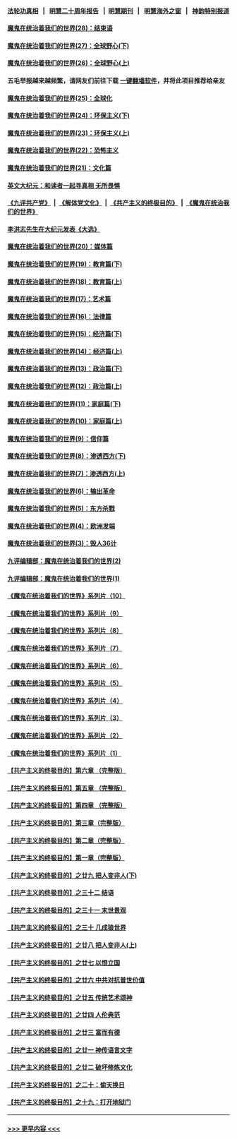 #### [法轮功真相](https://github.com/gfw-breaker/truth/blob/master/README.md?t=0) &nbsp;&nbsp;|&nbsp;&nbsp; [明慧二十周年报告](https://github.com/gfw-breaker/mh-reports/blob/master/README.md?t=0) &nbsp;&nbsp;|&nbsp;&nbsp;[明慧期刊](https://github.com/gfw-breaker/mh-qikan) &nbsp;&nbsp;|&nbsp;&nbsp; [明慧海外之窗](https://github.com/gfw-breaker/mh-news/blob/master/README.md?t=0) &nbsp;&nbsp;|&nbsp;&nbsp; [神韵特别报道](https://github.com/gfw-breaker/mh-news/blob/master/shenyun.md?t=0)
#### [魔鬼在统治着我们的世界(28)：结束语](../pages/nsc422/n10936246.md?t=06111704) 
#### [魔鬼在统治着我们的世界(27)：全球野心(下)](../pages/nsc422/n10928319.md?t=06111704) 
#### [魔鬼在统治着我们的世界(26)：全球野心(上)](../pages/nsc422/n10900318.md?t=06111704) 
#### 五毛举报越来越频繁，请网友们前往下载 [一键翻墙软件](https://github.com/gfw-breaker/ssr-accounts)，并将此项目推荐给亲友
#### [魔鬼在统治着我们的世界(25)：全球化](../pages/nsc422/n10788205.md?t=06111704) 
#### [魔鬼在统治着我们的世界(24)：环保主义(下)](../pages/nsc422/n10695307.md?t=06111704) 
#### [魔鬼在统治着我们的世界(23)：环保主义(上)](../pages/nsc422/n10688613.md?t=06111704) 
#### [魔鬼在统治着我们的世界(22)：恐怖主义](../pages/nsc422/n10614727.md?t=06111704) 
#### [魔鬼在统治着我们的世界(21)：文化篇](../pages/nsc422/n10597706.md?t=06111704) 
#### [英文大纪元：和读者一起寻真相 无所畏惧](../pages/nsc422/n12542027.md?t=06111704) 
#### [《九评共产党》](https://github.com/begood0513/9ping.md/blob/master/README.md) &nbsp;|&nbsp; [《解体党文化》](../../../../jtdwh.md/blob/master/README.md)  &nbsp;|&nbsp; [《共产主义的终极目的》](../../../../gczydzjmd.md/blob/master/README.md) &nbsp;|&nbsp; [《魔鬼在统治我们的世界》](../../../../mgztzwmdsj.md/blob/master/README.md) 
#### [李洪志先生在大纪元发表《大选》](../pages/nsc422/n12534746.md?t=06111704) 
#### [魔鬼在统治着我们的世界(20)：媒体篇](../pages/nsc422/n10586579.md?t=06111704) 
#### [魔鬼在统治着我们的世界(19)：教育篇(下)](../pages/nsc422/n10564808.md?t=06111704) 
#### [魔鬼在统治着我们的世界(18)：教育篇(上)](../pages/nsc422/n10526970.md?t=06111704) 
#### [魔鬼在统治着我们的世界(17)：艺术篇](../pages/nsc422/n10499093.md?t=06111704) 
#### [魔鬼在统治着我们的世界(16)：法律篇](../pages/nsc422/n10485969.md?t=06111704) 
#### [魔鬼在统治着我们的世界(15)：经济篇(下)](../pages/nsc422/n10469975.md?t=06111704) 
#### [魔鬼在统治着我们的世界(14)：经济篇(上)](../pages/nsc422/n10457370.md?t=06111704) 
#### [魔鬼在统治着我们的世界(13)：政治篇(下)](../pages/nsc422/n10448270.md?t=06111704) 
#### [魔鬼在统治着我们的世界(12)：政治篇(上)](../pages/nsc422/n10444576.md?t=06111704) 
#### [魔鬼在统治着我们的世界(11)：家庭篇(下)](../pages/nsc422/n10440961.md?t=06111704) 
#### [魔鬼在统治着我们的世界(10)：家庭篇(上)](../pages/nsc422/n10435448.md?t=06111704) 
#### [魔鬼在统治着我们的世界(9)：信仰篇](../pages/nsc422/n10432159.md?t=06111704) 
#### [魔鬼在统治着我们的世界(8)：渗透西方(下)](../pages/nsc422/n10429603.md?t=06111704) 
#### [魔鬼在统治着我们的世界(7)：渗透西方(上)](../pages/nsc422/n10426013.md?t=06111704) 
#### [魔鬼在统治着我们的世界(6)：输出革命](../pages/nsc422/n10421536.md?t=06111704) 
#### [魔鬼在统治着我们的世界(5)：东方杀戮](../pages/nsc422/n10417707.md?t=06111704) 
#### [魔鬼在统治着我们的世界(4)：欧洲发端](../pages/nsc422/n10414890.md?t=06111704) 
#### [魔鬼在统治着我们的世界(3)：毁人36计](../pages/nsc422/n10411583.md?t=06111704) 
#### [九评编辑部：魔鬼在统治着我们的世界(2)](../pages/nsc422/n10410036.md?t=06111704) 
#### [九评编辑部：魔鬼在统治着我们的世界(1)](../pages/nsc422/n10406825.md?t=06111704) 
#### [《魔鬼在统治着我们的世界》系列片（10）](../pages/nsc422/n12292670.md?t=06111704) 
#### [《魔鬼在统治着我们的世界》系列片（9）](../pages/nsc422/n12290859.md?t=06111704) 
#### [《魔鬼在统治着我们的世界》系列片（8）](../pages/nsc422/n12287445.md?t=06111704) 
#### [《魔鬼在统治着我们的世界》系列片（7）](../pages/nsc422/n12283425.md?t=06111704) 
#### [《魔鬼在统治着我们的世界》系列片（6）](../pages/nsc422/n12282314.md?t=06111704) 
#### [《魔鬼在统治着我们的世界》系列片（5）](../pages/nsc422/n12281419.md?t=06111704) 
#### [《魔鬼在统治着我们的世界》系列片（4）](../pages/nsc422/n12274024.md?t=06111704) 
#### [《魔鬼在统治着我们的世界》系列片（3）](../pages/nsc422/n12271322.md?t=06111704) 
#### [《魔鬼在统治着我们的世界》系列片（2）](../pages/nsc422/n12269049.md?t=06111704) 
#### [《魔鬼在统治着我们的世界》系列片（1）](../pages/nsc422/n12267575.md?t=06111704) 
#### [【共产主义的终极目的】第六章 （完整版）](../pages/nsc422/n11428913.md?t=06111704) 
#### [【共产主义的终极目的】第五章 （完整版）](../pages/nsc422/n11428912.md?t=06111704) 
#### [【共产主义的终极目的】第四章 （完整版）](../pages/nsc422/n11428907.md?t=06111704) 
#### [【共产主义的终极目的】第三章（完整版）](../pages/nsc422/n11428848.md?t=06111704) 
#### [【共产主义的终极目的】第二章（完整版）](../pages/nsc422/n11428831.md?t=06111704) 
#### [【共产主义的终极目的】第一章（完整版）](../pages/nsc422/n11417651.md?t=06111704) 
#### [【共产主义的终极目的】之廿九 把人变非人(下)](../pages/nsc422/n11344140.md?t=06111704) 
#### [【共产主义的终极目的】之三十二 结语](../pages/nsc422/n11360535.md?t=06111704) 
#### [【共产主义的终极目的】之三十一 末世景观](../pages/nsc422/n11351129.md?t=06111704) 
#### [【共产主义的终极目的】之三十 几成狼世界](../pages/nsc422/n11348280.md?t=06111704) 
#### [【共产主义的终极目的】之廿八 把人变非人(上)](../pages/nsc422/n11340492.md?t=06111704) 
#### [【共产主义的终极目的】之廿七 以恨立国](../pages/nsc422/n11336944.md?t=06111704) 
#### [【共产主义的终极目的】之廿六 中共对抗普世价值](../pages/nsc422/n11324785.md?t=06111704) 
#### [【共产主义的终极目的】之廿五 传统艺术颂神](../pages/nsc422/n11296396.md?t=06111704) 
#### [【共产主义的终极目的】之廿四 人伦典范](../pages/nsc422/n11296397.md?t=06111704) 
#### [【共产主义的终极目的】之廿三 富而有德](../pages/nsc422/n11283598.md?t=06111704) 
#### [【共产主义的终极目的】之廿一 神传语言文字](../pages/nsc422/n11263265.md?t=06111704) 
#### [【共产主义的终极目的】之廿二 破坏修炼文化](../pages/nsc422/n11245728.md?t=06111704) 
#### [【共产主义的终极目的】之二十：偷天换日](../pages/nsc422/n11238846.md?t=06111704) 
#### [【共产主义的终极目的】之十九：打开地狱门](../pages/nsc422/n11206376.md?t=06111704) 

----
#### [ >>> 更早内容 <<< ](../indexes/nsc422-earlier.md)
